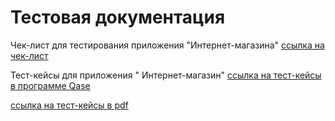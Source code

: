 # Тестовая документация

Чек-лист для тестирования приложения "Интернет-магазина" [ссылка на чек-лист](https://docs.google.com/spreadsheets/d/1_9L8ewKMnkpiDdrUX41xExTe7aDT8L19M-OSotqtr2E/edit?usp=sharing)


Тест-кейсы для приложения " Интернет-магазин" [ссылка на тест-кейсы в программе Qase](https://app.qase.io/project/G9?previewMode=side&suite=225&tab=properties&view=2)

[ссылка на тест-кейсы в pdf](https://drive.google.com/file/d/1u1OOP4c6ZD2VOCcltTDvRvAu43gdZLCZ/view?usp=sharing)
